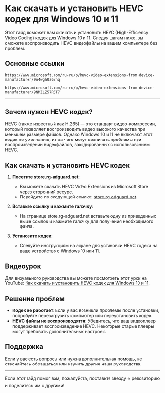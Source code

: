 # Как скачать и установить HEVC кодек для Windows 10 и 11

Этот гайд поможет вам скачать и установить HEVC (High-Efficiency Video Coding) кодек для Windows 10 и 11. Следуя шагам ниже, вы сможете воспроизводить HEVC видеофайлы на вашем компьютере без проблем.

## Основные ссылки

```
https://www.microsoft.com/ru-ru/p/hevc-video-extensions-from-device-manufacturer/9n4wgh0z6vhq

https://www.microsoft.com/ru-ru/p/hevc-video-extensions-from-device-manufacturer/9NMZLZ57R3T7
```

---

## Зачем нужен HEVC кодек?

HEVC (также известный как H.265) — это стандарт видео-компрессии, который позволяет воспроизводить видео высокого качества при меньшем размере файлов. Однако Windows 10 и 11 не включают этот кодек по умолчанию, из-за чего могут возникать проблемы при воспроизведении видеофайлов, закодированных с использованием HEVC.

## Как скачать и установить HEVC кодек

1. **Посетите store.rg-adguard.net**:
   - Вы можете скачать HEVC Video Extensions из Microsoft Store через сторонний ресурс.
   - Перейдите по следующей ссылке: [store.rg-adguard.net](https://store.rg-adguard.net/).

2. **Вставьте ссылку и нажмите галочку**:
   - На странице store.rg-adguard.net вставьте одну из приведенных выше ссылок и нажмите галочку для получения необходимого файла.

3. **Установите кодек**:
   - Следуйте инструкциям на экране для установки HEVC кодека на ваше устройство с Windows 10 или 11.

## Видеоурок

Для визуального руководства вы можете посмотреть этот урок на YouTube: [Как скачать и установить HEVC кодек для Windows 10 и 11](https://www.youtube.com/watch?v=ljF0CqXdv-A).

## Решение проблем

- **Кодек не работает**: Если у вас возникли проблемы после установки, попробуйте перезагрузить компьютер или переустановить кодек.
- **HEVC файлы не воспроизводятся**: Убедитесь, что ваш видеоплеер поддерживает воспроизведение HEVC. Некоторые старые плееры могут требовать дополнительных настроек.

## Поддержка

Если у вас есть вопросы или нужна дополнительная помощь, не стесняйтесь обращаться или изучить другие наши руководства.

---

Если этот гайд помог вам, пожалуйста, поставьте звезду ⭐ репозиторию и поделитесь им с другими!
